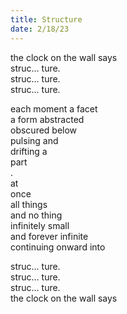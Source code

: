 ```yaml
---
title: Structure
date: 2/18/23
---
```


the clock on the wall says  
struc... ture.  
struc... ture.  
struc... ture.  

each moment a facet  
a form abstracted  
obscured below  
pulsing and  
drifting a  
part  
.  
at  
once  
all things  
and no thing  
infinitely small  
and forever infinite  
continuing onward into  

struc... ture.  
struc... ture.  
struc... ture.  
the clock on the wall says  